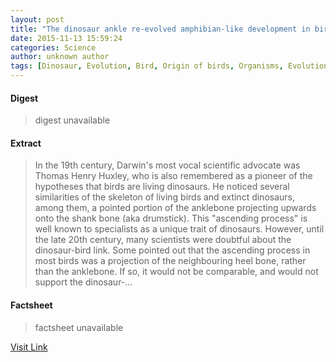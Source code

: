 ```yaml
---
layout: post
title: "The dinosaur ankle re-evolved amphibian-like development in birds"
date: 2015-11-13 15:59:24
categories: Science
author: unknown author
tags: [Dinosaur, Evolution, Bird, Origin of birds, Organisms, Evolutionary biology, Biology]
---
```



#### Digest
>digest unavailable

#### Extract
>In the 19th century, Darwin's most vocal scientific advocate was Thomas Henry Huxley, who is also remembered as a pioneer of the hypotheses that birds are living dinosaurs. He noticed several similarities of the skeleton of living birds and extinct dinosaurs, among them, a pointed portion of the anklebone projecting upwards onto the shank bone (aka drumstick). This "ascending process" is well known to specialists as a unique trait of dinosaurs. However, until the late 20th century, many scientists were doubtful about the dinosaur-bird link. Some pointed out that the ascending process in most birds was a projection of the neighbouring heel bone, rather than the anklebone. If so, it would not be comparable, and would not support the dinosaur-...

#### Factsheet
>factsheet unavailable

[Visit Link](http://www.sciencedaily.com/releases/2015/11/151113105924.htm)


